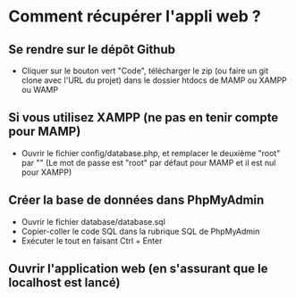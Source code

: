 # Comment récupérer l'appli web ?

## Se rendre sur le dépôt Github

- Cliquer sur le bouton vert "Code", télécharger le zip (ou faire un git clone avec l'URL du projet) dans le dossier htdocs de MAMP ou XAMPP ou WAMP

## Si vous utilisez XAMPP (ne pas en tenir compte pour MAMP)

- Ouvrir le fichier config/database.php, et remplacer le deuxième "root" par ""
  (Le mot de passe est "root" par défaut pour MAMP et il est nul pour XAMPP)

## Créer la base de données dans PhpMyAdmin

- Ouvrir le fichier database/database.sql
- Copier-coller le code SQL dans la rubrique SQL de PhpMyAdmin
- Exécuter le tout en faisant Ctrl + Enter

## Ouvrir l'application web (en s'assurant que le localhost est lancé)
